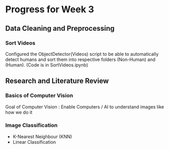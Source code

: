 # Progress for Week 3
## Data Cleaning and Preprocessing
### Sort Videos
Configured the ObjectDetector(Videos) script to be able to automatically detect humans and sort them into respective folders (Non-Human) and (Human). (Code is in SortVideos.ipynb)
## Research and Literature Review 
### Basics of Computer Vision 
 Goal of Computer Vision : Enable Computers / AI to understand images like how we do it
### Image Classification
- K-Nearest Neighbour (KNN)
- Linear Classification 
